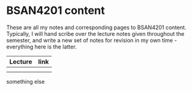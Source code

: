# BSAN4201 content

These are all my notes and corresponding pages to BSAN4201 content. Typically, I will hand scribe over the lecture notes given throughout the semester, and write a new set of notes for revision in my own time - everything here is the latter.

| Lecture | link |
| ------- | ---- |
|         |      |
|         |      |


something else 